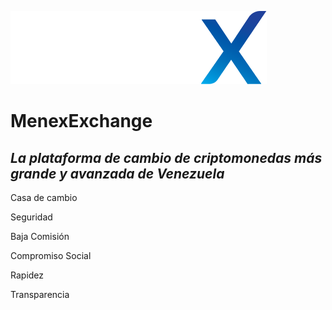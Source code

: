 
![GitHub Logo](/images/logo.png)

# MenexExchange

## _La plataforma de cambio de criptomonedas más grande y avanzada de Venezuela_

Casa de cambio  

Seguridad

Baja Comisión

Compromiso Social

Rapidez

Transparencia
